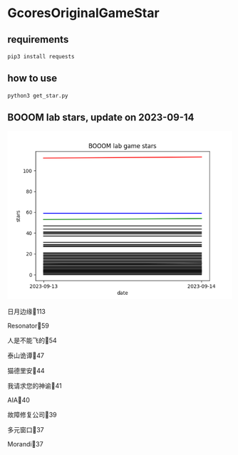 # GcoresOriginalGameStar

## requirements
```
pip3 install requests

```

## how to use
```
python3 get_star.py

```

## BOOOM lab stars, update on 2023-09-14 
<div align='center'>
<img src=./stars.png alt='BOOOM lab stars' style='width:600px;height:auto;'>
</div>

日月边缘🌟113

Resonator🌟59

人是不能飞的🌟54

泰山诡谭🌟47

猫德里安🌟44

我请求您的神谕🌟41

AIA🌟40

故障修复公司🌟39

多元窗口🌟37

Morandi🌟37

